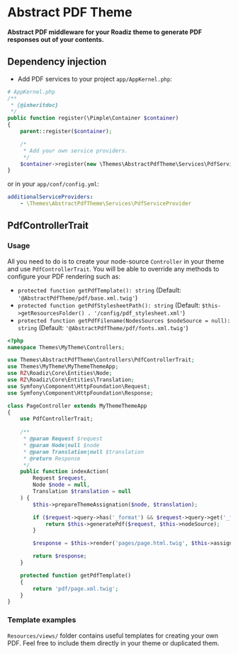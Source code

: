 # Abstract PDF Theme

**Abstract PDF middleware for your Roadiz theme to generate PDF responses out of your contents.**

## Dependency injection

- Add PDF services to your project `app/AppKernel.php`:

```php
# AppKernel.php
/**
 * {@inheritdoc}
 */
public function register(\Pimple\Container $container)
{
    parent::register($container);

    /*
     * Add your own service providers.
     */
    $container->register(new \Themes\AbstractPdfTheme\Services\PdfServiceProvider());
}
```

or in your `app/conf/config.yml`:

```yaml
additionalServiceProviders: 
    - \Themes\AbstractPdfTheme\Services\PdfServiceProvider
```

## PdfControllerTrait

### Usage

All you need to do is to create your node-source `Controller` in your theme and use `PdfControllerTrait`. You will be able to override any methods to configure your PDF rendering such as:

- `protected function getPdfTemplate(): string` (Default: `'@AbstractPdfTheme/pdf/base.xml.twig'`) 
- `protected function getPdfStylesheetPath(): string` (Default: `$this->getResourcesFolder() . '/config/pdf_stylesheet.xml'`) 
- `protected function getPdfFilename(NodesSources $nodeSource = null): string` (Default: `'@AbstractPdfTheme/pdf/fonts.xml.twig'`)

```php
<?php
namespace Themes\MyTheme\Controllers;

use Themes\AbstractPdfTheme\Controllers\PdfControllerTrait;
use Themes\MyTheme\MyThemeThemeApp;
use RZ\Roadiz\Core\Entities\Node;
use RZ\Roadiz\Core\Entities\Translation;
use Symfony\Component\HttpFoundation\Request;
use Symfony\Component\HttpFoundation\Response;

class PageController extends MyThemeThemeApp
{
    use PdfControllerTrait;
    
    /**
     * @param Request $request
     * @param Node|null $node
     * @param Translation|null $translation
     * @return Response
     */
    public function indexAction(
        Request $request,
        Node $node = null,
        Translation $translation = null
    ) {
        $this->prepareThemeAssignation($node, $translation);

        if ($request->query->has('_format') && $request->query->get('_format') == 'pdf') {
            return $this->generatePdf($request, $this->nodeSource);
        }

        $response = $this->render('pages/page.html.twig', $this->assignation);

        return $response;
    }

    protected function getPdfTemplate()
    {
        return 'pdf/page.xml.twig';
    }
}
```

### Template examples

`Resources/views/` folder contains useful templates for creating your own PDF. Feel free to include them directly in your theme or duplicated them.
